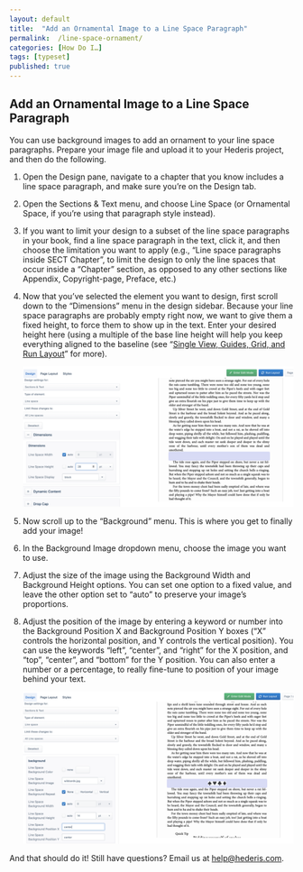 ```yaml
---
layout: default
title:  "Add an Ornamental Image to a Line Space Paragraph"
permalink:  /line-space-ornament/
categories: [How Do I…]
tags: [typeset]
published: true
---
```


<section data-type="chapter" class="hsecchapter" data-hederis-type="hsecchapter" id="line-space-ornament" data-pi-attrs="id: line-space-ornament; data-tags: typeset;" role="doc-chapter" data-tags="typeset" data-author-name=" " data-book-title=" " title="Add an Ornamental Image to a Line Space Paragraph"><h1 data-hederis-type="hblkchaptitle" class="hblkchaptitle" id="pjS0ol8Bc">Add an Ornamental Image to a Line Space Paragraph</h1><p class="hblkp" data-hederis-type="hblkp" id="pBcjYhD0v">You can use background images to add an ornament to your line space paragraphs. Prepare your image file and upload it to your Hederis project, and then do the following.</p><ol class="hwprnumlist" data-hederis-type="hwprnumlist" id="ppBtBgPpU"><li class="hblkoli" data-hederis-type="hblkoli" id="liwIfGhMDx"><p class="hblkoli" data-hederis-type="hblklip" id="pOqQ0ZlLW">Open the Design pane, navigate to a chapter that you know includes a line space paragraph, and make sure you&#8217;re on the Design tab.</p></li><li class="hblkoli" data-hederis-type="hblkoli" id="lixQJri5Lk"><p class="hblkoli" data-hederis-type="hblklip" id="prmOjbA53">Open the Sections &amp; Text menu, and choose Line Space (or Ornamental Space, if you&#8217;re using that paragraph style instead).</p></li><li class="hblkoli" data-hederis-type="hblkoli" id="littaXOMRS"><p class="hblkoli" data-hederis-type="hblklip" id="pev16h6so">If you want to limit your design to a subset of the line space paragraphs in your book, find a line space paragraph in the text, click it, and then choose the limitation you want to apply (e.g., &#8220;Line space paragraphs inside SECT Chapter&#8221;, to limit the design to only the line spaces that occur inside a &#8220;Chapter&#8221; section, as opposed to any other sections like Appendix, Copyright-page, Preface, etc.)</p></li><li class="hblkoli" data-hederis-type="hblkoli" id="lig6uLqDOg"><p class="hblkoli" data-hederis-type="hblklip" id="pRqCCYtws">Now that you&#8217;ve selected the element you want to design, first scroll down to the &#8220;Dimensions&#8221; menu in the design sidebar. Because your line space paragraphs are probably empty right now, we want to give them a fixed height, to force them to show up in the text. Enter your desired height here (using a multiple of the base line height will help you keep everything aligned to the baseline (see &#8220;<a href="{% post_url 2020-08-18-23-Thetop-righttoolbarSingleViewGuidesGridandRunLayout %}" data-hederis-type="hspana" id="ptnqFPA9O"><span class="Hyperlink" data-hederis-type="hspnspan" id="pF9HAqJL5">Single View, Guides, Grid, and Run Layout</span></a>&#8221; for more).</p><img data-hederis-type="hblkimg" class="hblkimg" id="pQZl1gBPt" src="/images/linespace_height.png" data-img-src="linespace_height.png"/></li><li class="hblkoli" data-hederis-type="hblkoli" id="lim8wC2hoZ"><p class="hblkoli" data-hederis-type="hblklip" id="pvnLGIGdQ">Now scroll up to the &#8220;Background&#8221; menu. This is where you get to finally add your image!</p></li><li class="hblkoli" data-hederis-type="hblkoli" id="liXSrMt6TT"><p class="hblkoli" data-hederis-type="hblklip" id="p8uX5X3XT">In the Background Image dropdown menu, choose the image you want to use.</p></li><li class="hblkoli" data-hederis-type="hblkoli" id="liuJG0h2gB"><p class="hblkoli" data-hederis-type="hblklip" id="pxBLGAQwq">Adjust the size of the image using the Background Width and Background Height options. You can set one option to a fixed value, and leave the other option set to &#8220;auto&#8221; to preserve your image&#8217;s proportions.</p></li><li class="hblkoli" data-hederis-type="hblkoli" id="liEwiz5BJh"><p class="hblkoli" data-hederis-type="hblklip" id="pXCyMOcud">Adjust the position of the image by entering a keyword or number into the Background Position X and Background Position Y boxes (&#8220;X&#8221; controls the horizontal position, and Y controls the vertical position). You can use the keywords &#8220;left&#8221;, &#8220;center&#8221;, and &#8220;right&#8221; for the X position, and &#8220;top&#8221;, &#8220;center&#8221;, and &#8220;bottom&#8221; for the Y position. You can also enter a number or a percentage, to really fine-tune to position of your image behind your text.</p><img data-hederis-type="hblkimg" class="hblkimg" id="pYtcHDkWz" src="/images/linespace_done.png" data-img-src="linespace_done.png"/></li></ol><p class="hblkp" data-hederis-type="hblkp" id="pFpOBXBhw">And that should do it! Still have questions? Email us at <a href="mailto:help@hederis.com" data-hederis-type="hspana" id="pbk5A8sRx"><span class="Hyperlink" data-hederis-type="hspnspan" id="phvsDsXPy">help@hederis.com</span></a>. </p></section>
